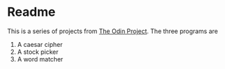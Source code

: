 Readme
====================

This is a series of projects from [The Odin Project](http://www.theodinproject.com/).
The three programs are
1. A caesar cipher
2. A stock picker
3. A word matcher
